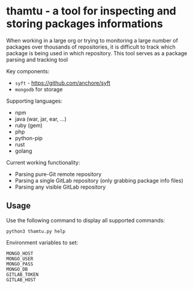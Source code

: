 # thamtu - a tool for inspecting and storing packages informations

When working in a large org or trying to monitoring a large number of packages over thousands of repositories,
it is difficult to track which package is being used in which repository. This tool serves as a package parsing
and tracking tool 

Key components:
- `syft` - https://github.com/anchore/syft
- `mongodb` for storage
    
Supporting languages:
- npm
- java (war, jar, ear, ...)
- ruby (gem)
- php 
- python-pip
- rust
- golang
    
Current working functionality:
- Parsing pure-Git remote repository
- Parsing a single GitLab repository (only grabbing package info files)
- Parsing any visible GitLab repository

## Usage

Use the following command to display all supported commands:

```
python3 thamtu.py help
```

Environment variables to set:
```
MONGO_HOST
MONGO_USER
MONGO_PASS
MONGO_DB
GITLAB_TOKEN
GITLAB_HOST
```
